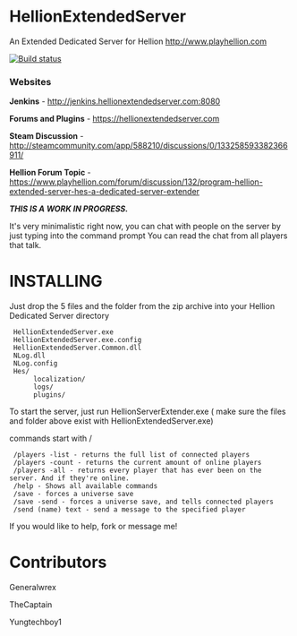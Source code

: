 # HellionExtendedServer
An Extended Dedicated Server for Hellion http://www.playhellion.com 


[![Build status](https://ci.appveyor.com/api/projects/status/phdspum8g0d3ics9/branch/master?svg=true)](https://ci.appveyor.com/project/yungtechboy1/hellionextendedserver/branch/master)

### Websites
**Jenkins** - http://jenkins.hellionextendedserver.com:8080

**Forums and Plugins** - https://hellionextendedserver.com

**Steam Discussion**  - http://steamcommunity.com/app/588210/discussions/0/133258593382366911/

**Hellion Forum Topic** - https://www.playhellion.com/forum/discussion/132/program-hellion-extended-server-hes-a-dedicated-server-extender


_***THIS IS A WORK IN PROGRESS.***_

It's very minimalistic right now, 
you can chat with people on the server by just typing into the command prompt
You can read the chat from all players that talk.

# INSTALLING

Just drop the 5 files and the folder from the zip archive into your Hellion Dedicated Server directory

     HellionExtendedServer.exe
     HellionExtendedServer.exe.config
     HellionExtendedServer.Common.dll
     NLog.dll
     NLog.config
     Hes/
          localization/
          logs/
          plugins/
          
          
     

To start the server, just run HellionServerExtender.exe ( make sure the files and folder above exist with HellionExtendedServer.exe)


commands start with /

     /players -list - returns the full list of connected players
     /players -count - returns the current amount of online players
     /players -all - returns every player that has ever been on the server. And if they're online.
     /help - Shows all available commands 
     /save - forces a universe save
     /save -send - forces a universe save, and tells connected players
     /send (name) text - send a message to the specified player


If you would like to help, fork or message me! 

# Contributors
Generalwrex

TheCaptain

Yungtechboy1
